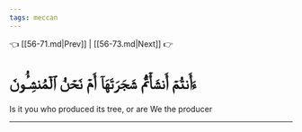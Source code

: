 ```yaml
---
tags: meccan
---
```


👈 [[56-71.md|Prev]] | [[56-73.md|Next]] 👉

# ءَأَنتُمۡ أَنشَأۡتُمۡ شَجَرَتَهَآ أَمۡ نَحۡنُ ٱلۡمُنشِـُٔونَ

Is it you who produced its tree, or are We the producer

---


